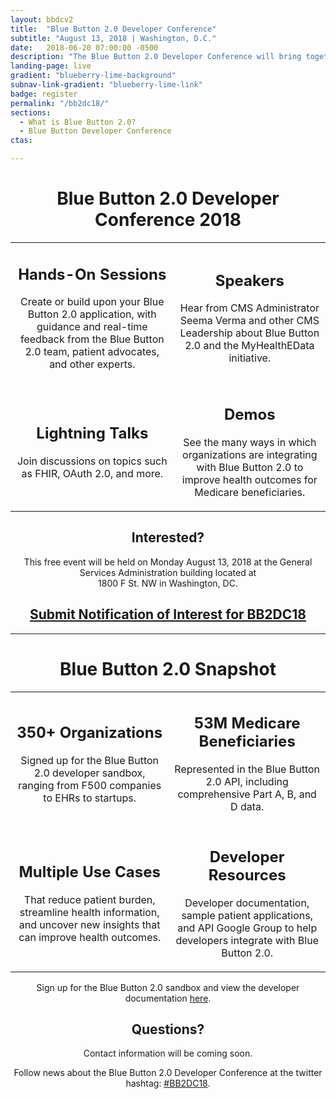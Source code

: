 ```yaml
---
layout: bbdcv2
title:  "Blue Button 2.0 Developer Conference"
subtitle: "August 13, 2018 | Washington, D.C."
date:   2018-06-20 07:00:00 -0500
description: "The Blue Button 2.0 Developer Conference will bring together developers to learn, build software, and share insights on how we can leverage claims data to serve the Medicare population."
landing-page: live
gradient: "blueberry-lime-background"
subnav-link-gradient: "blueberry-lime-link"
badge: register
permalink: "/bb2dc18/"
sections:
  - What is Blue Button 2.0?
  - Blue Button Developer Conference
ctas:

---
```


<h1 style="text-align:center">Blue Button 2.0 Developer Conference 2018</h1>
<table>
<tr>
<td>
<h2 style="text-align:center"><b>Hands-On Sessions</b></h2>
<p style="text-align:center">Create or build upon your Blue Button 2.0 application, with guidance and real-time feedback from the Blue Button 2.0 team, patient advocates, and other experts.
</p></td>
<td>
<h2 style="text-align:center"><b>Speakers</b></h2>
<p style="text-align:center">Hear from CMS Administrator Seema Verma and other CMS Leadership about Blue Button 2.0 and the MyHealthEData initiative.</p></td>
</tr>
<tr>
<td>
<h2 style="text-align:center"><b>Lightning Talks</b></h2>
<p style="text-align:center">Join discussions on topics such as FHIR, OAuth 2.0, and more.
</p></td>
<td>
<h2 style="text-align:center"><b>Demos</b></h2>
<p style="text-align:center">See the many ways in which organizations are integrating with Blue Button 2.0 to improve health outcomes for Medicare beneficiaries.</p>
</td>
</tr>
</table>

<h2 style="text-align:center"><b>Interested?</b></h2>
<p style="text-align:center">This free event will be held on Monday August 13, 2018 at the General Services Administration building located at <br/>1800 F St. NW in Washington, DC.
</p>

<h2 style="text-align:center"><a href="https://www.cvent.com/events/blue-button-2-0-developer-conference-bbdc-/registration-72c410fbc8d941889feb7ad3d1dd5d17.aspx?tw=AF-11-0A-66-6B-62-2E-E8-F9-16-B4-9D-61-24-C9-C7&fqp=true" target="_blank">Submit Notification of Interest for BB2DC18</a></h2>

<hr/>
<h1 style="text-align:center">Blue Button 2.0 Snapshot</h1>
<table>
<tr>
<td>
<h2 style="text-align:center"><b>350+ Organizations</b></h2>
<p style="text-align:center">Signed up for the Blue Button 2.0 developer sandbox, ranging from F500 companies to EHRs to startups.
</p></td>
<td>
<h2 style="text-align:center"><b>53M Medicare Beneficiaries</b></h2>
<p style="text-align:center">Represented in the Blue Button 2.0 API, including comprehensive Part A, B, and D data.
</p></td>
</tr>
<tr>
<td>
<h2 style="text-align:center"><b>Multiple Use Cases</b></h2>
<p style="text-align:center">That reduce patient burden, streamline health information, and uncover new insights that can improve health outcomes.
</p></td>
<td>
<h2 style="text-align:center"><b>Developer Resources</b></h2>
<p style="text-align:center">Developer documentation, sample patient applications, and API Google Group to help developers integrate with Blue Button 2.0.
</p></td>
</tr>
</table>

<p style="text-align:center">Sign up for the Blue Button 2.0 sandbox and view the developer documentation <a href="https://sandbox.bluebutton.cms.gov/v1/accounts/create" target="_blank">here</a>.</p>

<h2 style="text-align:center">Questions?</h2>
<p style="text-align:center">Contact information will be coming soon.</p>

<p></p>
<p style="text-align:center">Follow news about the Blue Button 2.0 Developer Conference at the twitter hashtag: 
<a href="https://twitter.com/search?q=%23bb2dc18&src=typd" target="_blank">#BB2DC18</a>.</p>